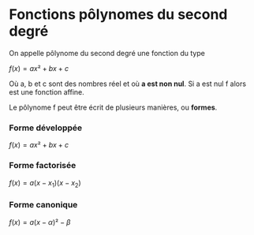 # Fonctions pôlynomes du second degré

On appelle pôlynome du second degré une fonction du type

$f(x)=ax²+bx+c$

Où a, b et c sont des nombres réel et où **a est non nul**.
Si a est nul f alors est une fonction affine.

Le pôlynome f peut être écrit de plusieurs manières, ou **formes**.

### Forme développée 

$f(x)=ax²+bx+c$

### Forme factorisée

$f(x)=a(x-x_1)(x-x_2)$

### Forme canonique

$f(x)=a(x-\alpha)²-\beta$